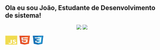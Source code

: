 ## Ola eu sou João, Estudante de Desenvolvimento de sistema!
<div align="center">
  <a https://github.com/riqueez">
  <img height="180em" src="https://github-readme-stats.vercel.app/api?username=riqueez&show_icons=true&theme=tokyonight&include_all_commits=true&count_private=true"/>
  <img height="180em" src="https://github-readme-stats.vercel.app/api/top-langs/?username=riqueez&layout=compact&langs_count=7&theme=tokyonight"/>
</div>
<div style="display: inline_block"><br>
  <img align="center" alt="Riqueez-Js" height="30" width="40" src="https://raw.githubusercontent.com/devicons/devicon/master/icons/javascript/javascript-plain.svg">
  <img align="center" alt="Riqueez-HTML" height="30" width="40" src="https://raw.githubusercontent.com/devicons/devicon/master/icons/html5/html5-original.svg">
  <img align="center" alt="Riqueez-CSS" height="30" width="40" src="https://raw.githubusercontent.com/devicons/devicon/master/icons/css3/css3-original.svg">
</div>

  ##
     
